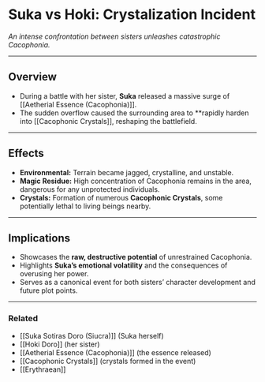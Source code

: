 # Suka vs Hoki: Crystalization Incident
_An intense confrontation between sisters unleashes catastrophic Cacophonia._

---

## Overview
- During a battle with her sister, **Suka** released a massive surge of [[Aetherial Essence (Cacophonia)]].
- The sudden overflow caused the surrounding area to **rapidly harden into [[Cacophonic Crystals]], reshaping the battlefield.  

---

## Effects
- **Environmental:** Terrain became jagged, crystalline, and unstable.  
- **Magic Residue:** High concentration of Cacophonia remains in the area, dangerous for any unprotected individuals.  
- **Crystals:** Formation of numerous **Cacophonic Crystals**, some potentially lethal to living beings nearby.  

---

## Implications
- Showcases the **raw, destructive potential** of unrestrained Cacophonia.  
- Highlights **Suka’s emotional volatility** and the consequences of overusing her power.  
- Serves as a canonical event for both sisters’ character development and future plot points.  

---

### Related
- [[Suka Sotiras Doro (Siucra)]] (Suka herself)  
- [[Hoki Doro]] (her sister)  
- [[Aetherial Essence (Cacophonia)]] (the essence released)  
- [[Cacophonic Crystals]] (crystals formed in the event)  
- [[Erythraean]]
